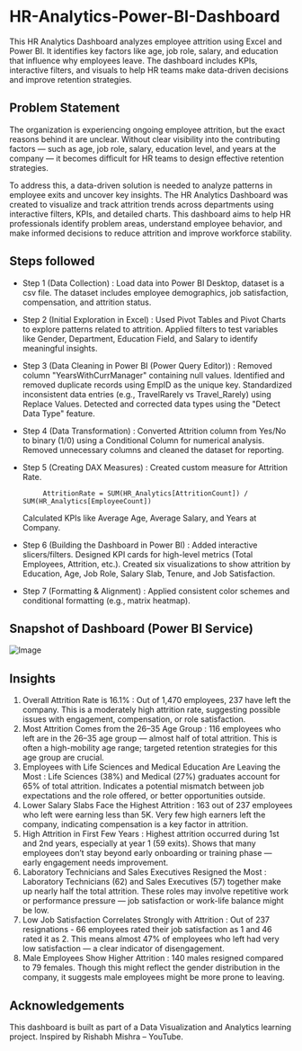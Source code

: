 # HR-Analytics-Power-BI-Dashboard
This HR Analytics Dashboard analyzes employee attrition using Excel and Power BI. It identifies key factors like age, job role, salary, and education that influence why employees leave. The dashboard includes KPIs, interactive filters, and visuals to help HR teams make data-driven decisions and improve retention strategies.

## Problem Statement
The organization is experiencing ongoing employee attrition, but the exact reasons behind it are unclear. Without clear visibility into the contributing factors — such as age, job role, salary, education level, and years at the company — it becomes difficult for HR teams to design effective retention strategies.

To address this, a data-driven solution is needed to analyze patterns in employee exits and uncover key insights. The HR Analytics Dashboard was created to visualize and track attrition trends across departments using interactive filters, KPIs, and detailed charts. This dashboard aims to help HR professionals identify problem areas, understand employee behavior, and make informed decisions to reduce attrition and improve workforce stability.

## Steps followed 
- Step 1 (Data Collection) : Load data into Power BI Desktop, dataset is a csv file. The dataset includes employee demographics, job satisfaction, compensation, and attrition status.
- Step 2 (Initial Exploration in Excel) : Used Pivot Tables and Pivot Charts to explore patterns related to attrition. Applied filters to test variables like Gender, Department, Education Field, and Salary to identify meaningful insights.
- Step 3 (Data Cleaning in Power BI (Power Query Editor)) : Removed column "YearsWithCurrManager" containing null values. Identified and removed duplicate records using EmpID as the unique key. Standardized inconsistent data entries (e.g., TravelRarely vs Travel_Rarely) using Replace Values. Detected and corrected data types using the "Detect Data Type" feature.
- Step 4 (Data Transformation) : Converted Attrition column from Yes/No to binary (1/0) using a Conditional Column for numerical analysis. Removed unnecessary columns and cleaned the dataset for reporting.
- Step 5 (Creating DAX Measures) : Created custom measure for Attrition Rate.
             
           AttritionRate = SUM(HR_Analytics[AttritionCount]) / SUM(HR_Analytics[EmployeeCount])
  Calculated KPIs like Average Age, Average Salary, and Years at Company.
- Step 6 (Building the Dashboard in Power BI) : Added interactive slicers/filters. Designed KPI cards for high-level metrics (Total Employees, Attrition, etc.). Created six visualizations to show attrition by Education, Age, Job Role, Salary Slab, Tenure, and Job Satisfaction.
- Step 7 (Formatting & Alignment) : Applied consistent color schemes and conditional formatting (e.g., matrix heatmap).

## Snapshot of Dashboard (Power BI Service)
![Image](https://github.com/user-attachments/assets/9fcea257-b95d-4e14-bc52-6833909e5144)

## Insights
1. Overall Attrition Rate is 16.1% : Out of 1,470 employees, 237 have left the company. This is a moderately high attrition rate, suggesting possible issues with engagement, compensation, or role satisfaction.
2. Most Attrition Comes from the 26–35 Age Group : 116 employees who left are in the 26–35 age group — almost half of total attrition. This is often a high-mobility age range; targeted retention strategies for this age group are crucial.
3. Employees with Life Sciences and Medical Education Are Leaving the Most : Life Sciences (38%) and Medical (27%) graduates account for 65% of total attrition. Indicates a potential mismatch between job expectations and the role offered, or better opportunities outside.
4. Lower Salary Slabs Face the Highest Attrition : 163 out of 237 employees who left were earning less than 5K. Very few high earners left the company, indicating compensation is a key factor in attrition.
5. High Attrition in First Few Years : Highest attrition occurred during 1st and 2nd years, especially at year 1 (59 exits). Shows that many employees don’t stay beyond early onboarding or training phase — early engagement needs improvement.
6. Laboratory Technicians and Sales Executives Resigned the Most : Laboratory Technicians (62) and Sales Executives (57) together make up nearly half the total attrition. These roles may involve repetitive work or performance pressure — job satisfaction or work-life balance might be low.
7. Low Job Satisfaction Correlates Strongly with Attrition : Out of 237 resignations - 66 employees rated their job satisfaction as 1 and 46 rated it as 2. This means almost 47% of employees who left had very low satisfaction — a clear indicator of disengagement.
8. Male Employees Show Higher Attrition : 140 males resigned compared to 79 females. Though this might reflect the gender distribution in the company, it suggests male employees might be more prone to leaving.

## Acknowledgements
This dashboard is built as part of a Data Visualization and Analytics learning project. Inspired by Rishabh Mishra – YouTube.





